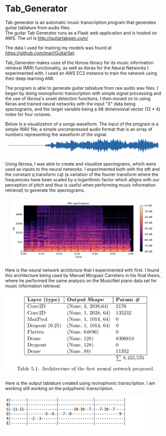 # Tab_Generator 


Tab generator is an automatic music transcription program that generates guitar tablature from audio files.  
The guitar Tab Generator runs as a Flask web application and is hosted on AWS.  The url is http://guitartabgen.com/

The data I used for training my models was found at https://github.com/marl/GuitarSet.  

Tab_Generator makes uses of the librosa library for its music information retrieval (MIR) functionality, as well as Keras for the Neural Networks I experimented with.  I used an AWS EC2 instance to train the network using their deep learning AMI.

The program is able to generate guitar tablature from raw audio wav files.  I began by doing monophonic transcription with simple signal processing and the use of librosa's onset detection functions.  I then moved on to using Keras and trained neural networks with the input "X" data being spectograms, and the target variable being a 48 dimensional vector (12 * 4) notes for four octaves. 

Below is a visualization of a songs waveform.  The input of the program is a simple WAV file, a simple uncompressed audio format that is an array of numbers representing the waveform of the signal.  
![audio](audio.png)

Using librosa, I was able to create and visualize spectograms, which were used as inputs to the neural networks.  I experimented both with the stft and the constant q transform cqt (a variation of the fourier transform where the frequencies have been scaled by a logarithmic factor which alligns with our perception of pitch and thus is useful when performing music information retrieval) to generate the spectograms.   

![spectra](screenshot.png)

Here is the neural network architcture that I experimented with first.  I found this architecture being used by Manuel Minguez Carretero in his final thesis, where he performed the same analysis on the MusicNet piano data set for music information retrieval.  

![cnn](cnn.png)

Here is the output tablature created using monophonic transcription.  I am working still working on the polyphonic transcription.

![tab](tab.png)
